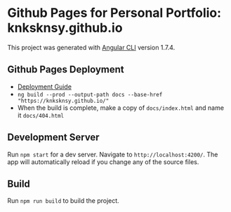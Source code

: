 # Github Pages for Personal Portfolio: knksknsy.github.io

This project was generated with [Angular CLI](https://github.com/angular/angular-cli) version 1.7.4.

## Github Pages Deployment
- [Deployment Guide](https://angular.io/guide/deployment#deploy-to-github-pages)
- `ng build --prod --output-path docs --base-href "https://knksknsy.github.io/"`
- When the build is complete, make a copy of `docs/index.html` and name it `docs/404.html`

## Development Server

Run `npm start` for a dev server. Navigate to `http://localhost:4200/`. The app will automatically reload if you change any of the source files.

## Build

Run `npm run build` to build the project.

